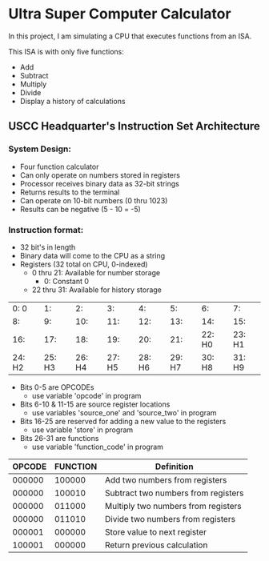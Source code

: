 # Ultra Super Computer Calculator

In this project, I am simulating a CPU that executes functions from an ISA.

This ISA is with only five functions:

* Add
* Subtract
* Multiply
* Divide
* Display a history of calculations



## USCC Headquarter's Instruction Set Architecture

### System Design:
* Four function calculator
* Can only operate on numbers stored in registers
* Processor receives binary data as 32-bit strings
* Returns results to the terminal
* Can operate on 10-bit numbers (0 thru 1023)
* Results can be negative (5 - 10 = -5)
### Instruction format:
* 32 bit's in length
* Binary data will come to the CPU as a string
* Registers (32 total on CPU, 0-indexed)
  * 0 thru 21:  Available for number storage
    * 0: Constant 0
  * 22 thru 31: Available for history storage


|   |   |   |   |   |   |   |   |
|---|---|---|---|---|---|---|---|
|0: 0|1:|2: |3: |4: |5: |6: |7: |
|8: |9: |10:|11:|12:|13:|14:|15:|
|16:|17:|18:|19:|20:|21:|22: H0|23: H1|
|24: H2|25: H3|26: H4|27: H5|28: H6|29: H7|30: H8|31: H9|

* Bits 0-5 are OPCODEs
  * use variable 'opcode' in program
* Bits 6-10 & 11-15 are source register locations
  * use variables 'source_one' and 'source_two' in program
* Bits 16-25 are reserved for adding a new value to the registers
  * use variable 'store' in program
* Bits 26-31 are functions
  * use variable 'function_code' in program


| OPCODE | FUNCTION | Definition                          |
|---|---|---|
| 000000 |  100000  | Add two numbers from registers      |
| 000000 |  100010  | Subtract two numbers from registers |
| 000000 |  011000  | Multiply two numbers from registers |
| 000000 |  011010  | Divide two numbers from registers   |
| 000001 |  000000  | Store value to next register        |
| 100001 |  000000  | Return previous calculation         |